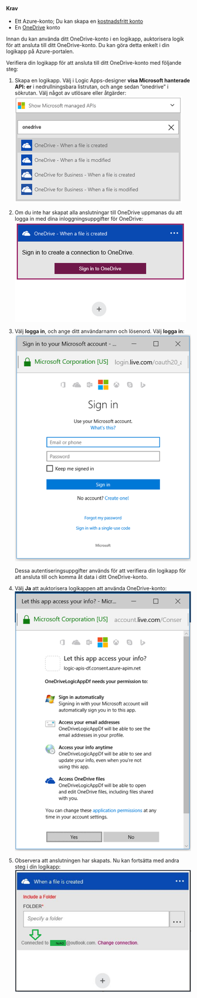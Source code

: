 #### <a name="prerequisites"></a>Krav
* Ett Azure-konto; Du kan skapa en [kostnadsfritt konto](https://azure.microsoft.com/free)
* En [OneDrive](https://www.microsoft.com/store/apps/onedrive/9wzdncrfj1p3) konto 

Innan du kan använda ditt OneDrive-konto i en logikapp, auktorisera logik för att ansluta till ditt OneDrive-konto.  Du kan göra detta enkelt i din logikapp på Azure-portalen. 

Verifiera din logikapp för att ansluta till ditt OneDrive-konto med följande steg:

1. Skapa en logikapp. Välj i Logic Apps-designer **visa Microsoft hanterade API: er** i nedrullningsbara listrutan, och ange sedan ”onedrive” i sökrutan. Välj något av utlösare eller åtgärder:  
   ![](./media/connectors-create-api-onedrive/onedrive-1.png)
2. Om du inte har skapat alla anslutningar till OneDrive uppmanas du att logga in med dina inloggningsuppgifter för OneDrive:  
   ![](./media/connectors-create-api-onedrive/onedrive-2.png)
3. Välj **logga in**, och ange ditt användarnamn och lösenord. Välj **logga in**:  
   ![](./media/connectors-create-api-onedrive/onedrive-3.png)   
   
    Dessa autentiseringsuppgifter används för att verifiera din logikapp för att ansluta till och komma åt data i ditt OneDrive-konto. 
4. Välj **Ja** att auktorisera logikappen att använda OneDrive-konto:  
   ![](./media/connectors-create-api-onedrive/onedrive-4.png)   
5. Observera att anslutningen har skapats. Nu kan fortsätta med andra steg i din logikapp:  
   ![](./media/connectors-create-api-onedrive/onedrive-5.png)

